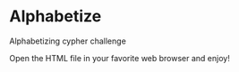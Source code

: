 Alphabetize
===========

Alphabetizing cypher challenge

Open the HTML file in your favorite web browser and enjoy!
